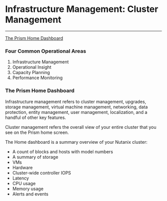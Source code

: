 # Infrastructure Management: Cluster Management 

___

[The Prism Home Dashboard](https://youtu.be/TML9BUE15xs)

### Four Common Operational Areas


1. Infrastructure Management
2. Operational Insight
3. Capacity Planning
4. Performance Monitoring


### The Prism Home Dashboard

Infrastructure management refers to cluster management, upgrades, storage management, virtual machine management, networking, data protection, entity management, user management, localization, and a handful of other key features.

Cluster management refers the overall view of your entire cluster that you see on the Prism home screen.

The Home dashboard is a summary overview of your Nutanix cluster:

* A count of blocks and hosts with model numbers
* A summary of storage
* VMs
* Hardware
* Cluster-wide controller IOPS
* Latency
* CPU usage
* Memory usage
* Alerts and events


